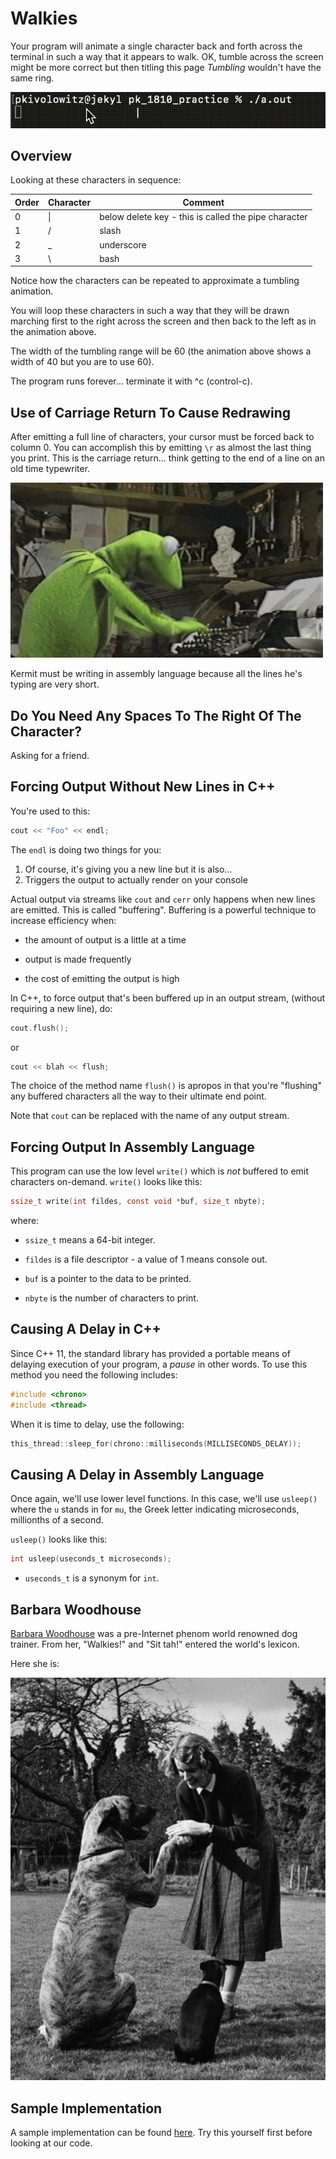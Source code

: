 # Walkies

Your program will animate a single character back and forth across the
terminal in such a way that it appears to walk. OK, tumble across the
screen might be more correct but then titling this page *Tumbling*
wouldn't have the same ring.

![walkies](./walkies.gif)

## Overview

Looking at these characters in sequence:

| Order | Character | Comment |
| ----- | --------- | ------- |
| 0 | \| | below delete key - this is called the pipe character |
| 1 | / | slash |
| 2 | _ | underscore |
| 3 | \\ | bash |

Notice how the characters can be repeated to approximate a tumbling
animation.

You will loop these characters in such a way that they will be drawn
marching first to the right across the screen and then back to the left
as in the animation above.

The width of the tumbling range will be 60 (the animation above shows a
width of 40 but you are to use 60).

The program runs forever... terminate it with ^c (control-c).

## Use of Carriage Return To Cause Redrawing

After emitting a full line of characters, your cursor must be forced
back to column 0. You can accomplish this by emitting `\r` as almost 
the last
thing you print. This is the carriage return... think getting to the end
of a line on an old time typewriter.

![Kermit](./ktpng.gif)

Kermit must be writing in assembly language because all the lines he's
typing are very short.

## Do You Need Any Spaces To The Right Of The Character?

Asking for a friend.

## Forcing Output Without New Lines in C++

You're used to this:

```c++
cout << "Foo" << endl;
```

The `endl` is doing two things for you:

1. Of course, it's giving you a new line but it is also...
2. Triggers the output to actually render on your console

Actual output via streams like `cout` and `cerr` only happens
when new lines are emitted. This is called "buffering". Buffering is
a powerful technique to increase efficiency when:

* the amount of output is a little at a time

* output is made frequently

* the cost of emitting the output is high

In C++, to force output that's been buffered up in an output stream, 
(without requiring a new line), do:

```c++
cout.flush();
```

or

```c++
cout << blah << flush;
```

The choice of the method name `flush()` is apropos in that you're
"flushing" any buffered characters all the way to their ultimate end
point.

Note that `cout` can be replaced with the name of any output stream.

## Forcing Output In Assembly Language

This program can use the low level `write()` which is *not* buffered
to emit characters on-demand. `write()` looks like this:

```c
ssize_t write(int fildes, const void *buf, size_t nbyte);
```

where:

* `ssize_t` means a 64-bit integer.

* `fildes` is a file descriptor - a value of 1 means console out.

* `buf` is a pointer to the data to be printed.

* `nbyte` is the number of characters to print.

## Causing A Delay in C++

Since C++ 11, the standard library has provided a portable means of
delaying execution of your program, a *pause* in other words. To use
this method you need the following includes:

```c++
#include <chrono>
#include <thread>
```

When it is time to delay, use the following:

```c++
this_thread::sleep_for(chrono::milliseconds(MILLISECONDS_DELAY));
```

## Causing A Delay in Assembly Language

Once again, we'll use lower level functions. In this case, we'll use
`usleep()` where the `u` stands in for `mu`, the Greek letter
indicating microseconds, millionths of a second.

`usleep()` looks like this:

```c
int usleep(useconds_t microseconds);
```

* `useconds_t` is a synonym for `int`.

## Barbara Woodhouse

[Barbara Woodhouse](https://en.wikipedia.org/wiki/Barbara_Woodhouse) was
a pre-Internet phenom world renowned dog trainer. From her, "Walkies!"
and "Sit tah!" entered the world's lexicon.

Here she is:

![Barbara](./bwoodhouse.png)

## Sample Implementation

A sample implementation can be found [here](./main.s). Try this
yourself first before looking at our code.
